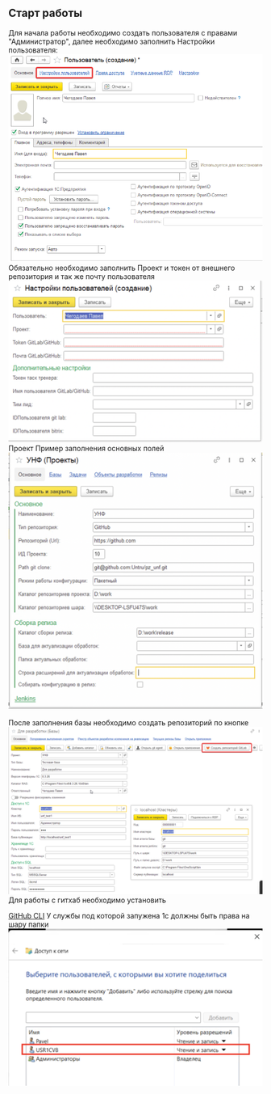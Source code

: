 

## Старт работы
Для начала работы необходимо создать пользователя с правами "Администратор", далее необходимо заполнить
Настройки пользователя:
![alt text](images/image-1.png)
Обязательно необходимо заполнить Проект и токен от внешнего репозитория и так же почту пользователя
![Настройки пользователя](images/image-2.png)
Проект
Пример заполнения основных полей 
![Проект](images/image-3.png)

После заполнения базы необходимо создать репозиторий по кнопке
![alt text](images/image-4.png)
Для работы с гитхаб необходимо установить

[GitHub CLI](https://cli.github.com/)
У службы под которой запужена 1с должны быть права на шару папки
![alt text](images/image-5.png)

